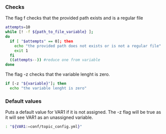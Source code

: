 ### Checks

The flag f checks that the provided path exists and is a regular file
```sh
attempts=10
while [! -f ${path_to_file_variable} ];
do
  if [ "$attempts" == 0]; then
    echo "the provided path does not exists or is not a regular file"
    exit 1
  fi
  ((attempts--)) #reduce one from variable
done
```

The flag -z checks that the variable lenght is zero.
```sh
if [-z "${variable}"]; then
  echo "the variable lenght is zero"
```

### Default values
Puts a default value for VAR1 if it is not assigned.
The -z flag will be true as it will see VAR1 as an unassigned variable.
```sh
: "${VAR1:=conf/topic_config.yml}"
```
